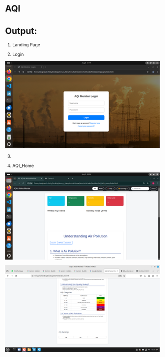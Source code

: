# AQI

# Output:

1. Landing Page

2. Login

![image alt](https://github.com/DevStorm9833/AQI/blob/ac0423cda4ef307f341a142110f3386dd61ea88c/assets/Output%202_1.png)

3. 

3. AQI_Home 

![image alt](https://github.com/DevStorm9833/AQI/blob/5960a207ec29bfea34bdf323b888340c5782a516/assets/AQI_Home1.png)

![image alt](https://github.com/DevStorm9833/AQI/blob/a13e34807d7b81e791ffb3543ecce389b75addfa/assets/Output2.png)

